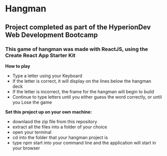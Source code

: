 # Hangman

## Project completed as part of the HyperionDev Web Development Bootcamp

### This game of hangman was made with ReactJS, using the Create React App Starter Kit

**How to play**
- Type a letter using your Keyboard
- If the letter is correct, it will display on the lines below the hangman deck
- If the letter is incorrect, the frame for the hangman will begin to build
- Continue to type letters until you either guess the word correctly, or until you Lose the game

**Set this project up on your own machine:**
- downlaod the zip file from this repository
- extract all the files into a folder of your choice
- open your terminal
- cd into the folder that your hangman project is
- type npm start into your command line and the application will start in your browser
